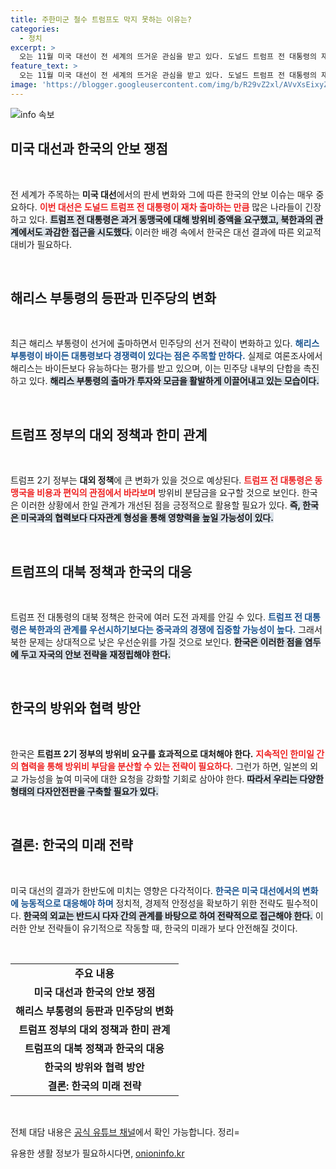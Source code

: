 ```yaml
---
title: 주한미군 철수 트럼프도 막지 못하는 이유는?
categories:
  - 정치
excerpt: >
  오는 11월 미국 대선이 전 세계의 뜨거운 관심을 받고 있다. 도널드 트럼프 전 대통령의 재집권 시도는 한국을 포함한 동맹국에 큰 불안 요소로 작용할 전망이다. 원곤 교수는 트럼프 2기 정부의 가능성과 그에 따른 외교적 대응 전략을 심층 분석했다.
feature_text: >
  오는 11월 미국 대선이 전 세계의 뜨거운 관심을 받고 있다. 도널드 트럼프 전 대통령의 재집권 시도는 한국을 포함한 동맹국에 큰 불안 요소로 작용할 전망이다. 원곤 교수는 트럼프 2기 정부의 가능성과 그에 따른 외교적 대응 전략을 심층 분석했다.
image: 'https://blogger.googleusercontent.com/img/b/R29vZ2xl/AVvXsEixyZcFfHzMRdzZMjFBmAUKJYCLCGyLL1o632UiGVXcaFdKo_bkvkuCioo0uUKlGfBVcT3P84aROyZIXSBEx3Aw5nCQ3pTgDom1WDC4m8eifvWiAmWEEVb4x6G_l8C0QH225ldMjyaFvpxGEBGNO37VmDTDMHGhJPq73UglMfDca1-0aw/s1600/blogspot.png'
---
```


<p><img src="https://blogger.googleusercontent.com/img/b/R29vZ2xl/AVvXsEixyZcFfHzMRdzZMjFBmAUKJYCLCGyLL1o632UiGVXcaFdKo_bkvkuCioo0uUKlGfBVcT3P84aROyZIXSBEx3Aw5nCQ3pTgDom1WDC4m8eifvWiAmWEEVb4x6G_l8C0QH225ldMjyaFvpxGEBGNO37VmDTDMHGhJPq73UglMfDca1-0aw/s1600/blogspot.png" alt="info 속보" /></p>

<h2 data-ke-size="size26">미국 대선과 한국의 안보 쟁점</h2>

<p data-ke-size="size16">&nbsp;</p>

<p>전 세계가 주목하는 <b>미국 대선</b>에서의 판세 변화와 그에 따른 한국의 안보 이슈는 매우 중요하다. <b><span style="color: #ee2323;">이번 대선은 도널드 트럼프 전 대통령이 재차 출마하는 만큼</span></b> 많은 나라들이 긴장하고 있다. <b><span style="background-color: #21538527;">트럼프 전 대통령은 과거 동맹국에 대해 방위비 증액을 요구했고, 북한과의 관계에서도 과감한 접근을 시도했다.</span></b> 이러한 배경 속에서 한국은 대선 결과에 따른 외교적 대비가 필요하다.</p>

<p data-ke-size="size16">&nbsp;</p>

<h2 data-ke-size="size26">해리스 부통령의 등판과 민주당의 변화</h2>

<p data-ke-size="size16">&nbsp;</p>

<p>최근 해리스 부통령이 선거에 출마하면서 민주당의 선거 전략이 변화하고 있다. <b><span style="color: #1a5490;">해리스 부통령이 바이든 대통령보다 경쟁력이 있다는 점은 주목할 만하다.</span></b> 실제로 여론조사에서 해리스는 바이든보다 유능하다는 평가를 받고 있으며, 이는 민주당 내부의 단합을 촉진하고 있다. <b><span style="background-color: #21538527;">해리스 부통령의 출마가 투자와 모금을 활발하게 이끌어내고 있는 모습이다.</span></b></p>

<p data-ke-size="size16">&nbsp;</p>

<h2 data-ke-size="size26">트럼프 정부의 대외 정책과 한미 관계</h2>

<p data-ke-size="size16">&nbsp;</p>

<p>트럼프 2기 정부는 <b>대외 정책</b>에 큰 변화가 있을 것으로 예상된다. <b><span style="color: #ee2323;">트럼프 전 대통령은 동맹국을 비용과 편익의 관점에서 바라보며</span></b> 방위비 분담금을 요구할 것으로 보인다. 한국은 이러한 상황에서 한일 관계가 개선된 점을 긍정적으로 활용할 필요가 있다. <b><span style="background-color: #21538527;">즉, 한국은 미국과의 협력보다 다자관계 형성을 통해 영향력을 높일 가능성이 있다.</span></b></p>

<p data-ke-size="size16">&nbsp;</p>

<h2 data-ke-size="size26">트럼프의 대북 정책과 한국의 대응</h2>

<p data-ke-size="size16">&nbsp;</p>

<p>트럼프 전 대통령의 대북 정책은 한국에 여러 도전 과제를 안길 수 있다. <b><span style="color: #1a5490;">트럼프 전 대통령은 북한과의 관계를 우선시하기보다는 중국과의 경쟁에 집중할 가능성이 높다.</span></b> 그래서 북한 문제는 상대적으로 낮은 우선순위를 가질 것으로 보인다. <b><span style="background-color: #21538527;">한국은 이러한 점을 염두에 두고 자국의 안보 전략을 재정립해야 한다.</span></b></p>

<p data-ke-size="size16">&nbsp;</p>

<h2 data-ke-size="size26">한국의 방위와 협력 방안</h2>

<p data-ke-size="size16">&nbsp;</p>

<p>한국은 <b>트럼프 2기 정부의 방위비 요구를 효과적으로 대처해야 한다.</b> <b><span style="color: #ee2323;">지속적인 한미일 간의 협력을 통해 방위비 부담을 분산할 수 있는 전략이 필요하다.</span></b> 그런가 하면, 일본의 외교 가능성을 높여 미국에 대한 요청을 강화할 기회로 삼아야 한다. <b><span style="background-color: #21538527;">따라서 우리는 다양한 형태의 <b>다자안전판</b>을 구축할 필요가 있다.</span></b></p>

<p data-ke-size="size16">&nbsp;</p>

<h2 data-ke-size="size26">결론: 한국의 미래 전략</h2>

<p data-ke-size="size16">&nbsp;</p>

<p>미국 대선의 결과가 한반도에 미치는 영향은 다각적이다. <b><span style="color: #1a5490;">한국은 미국 대선에서의 변화에 능동적으로 대응해야 하며</span></b> 정치적, 경제적 안정성을 확보하기 위한 전략도 필수적이다. <b><span style="background-color: #21538527;">한국의 외교는 반드시 다자 간의 관계를 바탕으로 하여 전략적으로 접근해야 한다.</span></b> 이러한 안보 전략들이 유기적으로 작동할 때, 한국의 미래가 보다 안전해질 것이다. </p>

<p data-ke-size="size16">&nbsp;</p>

<table>
    <tr>
        <td style="text-align: center; height: 17px;"><b>주요 내용</b></td>
    </tr>
    <tr>
        <td style="text-align: center; height: 17px;"><b>미국 대선과 한국의 안보 쟁점</b></td>
    </tr>
    <tr>
        <td style="text-align: center; height: 17px;"><b>해리스 부통령의 등판과 민주당의 변화</b></td>
    </tr>
    <tr>
        <td style="text-align: center; height: 17px;"><b>트럼프 정부의 대외 정책과 한미 관계</b></td>
    </tr>
    <tr>
        <td style="text-align: center; height: 17px;"><b>트럼프의 대북 정책과 한국의 대응</b></td>
    </tr>
    <tr>
        <td style="text-align: center; height: 17px;"><b>한국의 방위와 협력 방안</b></td>
    </tr>
    <tr>
        <td style="text-align: center; height: 17px;"><b>결론: 한국의 미래 전략</b></td>
    </tr>
</table>

<p data-ke-size="size16">&nbsp;</p>

<p>전체 대담 내용은 <a href="https://yourlinkhere.com">공식 유튜브 채널</a>에서 확인 가능합니다. 정리=</p>
유용한 생활 정보가 필요하시다면, <a href="https://onioninfo.kr" rel="dofollow">onioninfo.kr</a>


